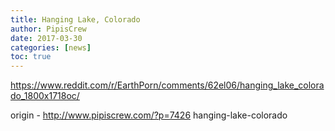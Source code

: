 ```yaml
---
title: Hanging Lake, Colorado
author: PipisCrew
date: 2017-03-30
categories: [news]
toc: true
---
```


https://www.reddit.com/r/EarthPorn/comments/62el06/hanging_lake_colorado_1800x1718oc/

origin - http://www.pipiscrew.com/?p=7426 hanging-lake-colorado